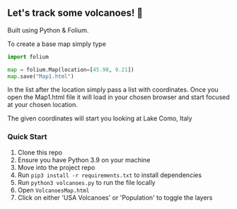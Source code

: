 ## Let's track some volcanoes! 🌋

Built using Python & Folium.

To create a base map simply type
```python
import folium

map = folium.Map(location=[45.98, 9.21])
map.save("Map1.html")
```

In the list after the location simply pass a list with coordinates. Once you open the Map1.html file it will load in your chosen browser and start focused at your chosen location.

The given coordinates will start you looking at Lake Como, Italy

### Quick Start

1. Clone this repo
2. Ensure you have Python 3.9 on your machine
3. Move into the project repo
4. Run `pip3 install -r requirements.txt` to install dependencies
5. Run `python3 volcanoes.py` to run the file locally
6. Open `VolcanoesMap.html`
7. Click on either 'USA Volcanoes' or 'Population' to toggle the layers